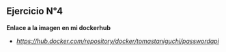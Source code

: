 ## Ejercicio N°4

**Enlace a la imagen en mi dockerhub**

- *https://hub.docker.com/repository/docker/tomastaniguchi/passwordapi*
